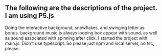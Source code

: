 ## The following are the descriptions of the project. I am using P5.js
Doing the interactive background, snowflakes, and swinging letter as bonus.
background music is always looping
box appear with sound, as well as sound associated with spinning after click.
I started the project with main.js. Didn't use typescript. So please just npm and local server, no tsc, please.
